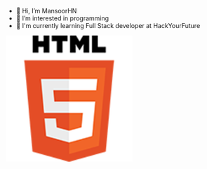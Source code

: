 - 👋 Hi, I’m MansoorHN
- 👀 I’m interested in programming
- 🌱 I'm currently learning Full Stack developer at HackYourFuture

![<img alt="alt_text" width="40px" src="images/image.PNG" />](https://raw.githubusercontent.com/github/explore/80688e429a7d4ef2fca1e82350fe8e3517d3494d/topics/html/html.png)




